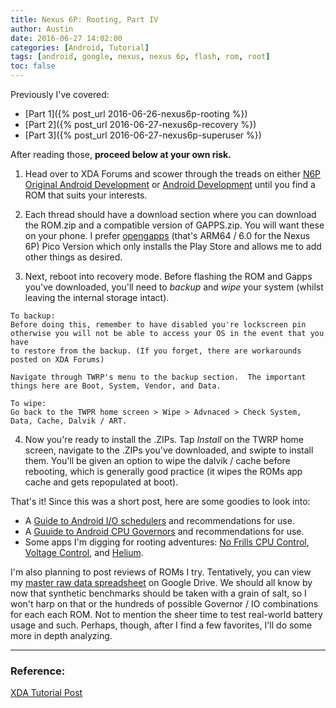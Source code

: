 ```yaml
---
title: Nexus 6P: Rooting, Part IV
author: Austin
date: 2016-06-27 14:02:00
categories: [Android, Tutorial]
tags: [android, google, nexus, nexus 6p, flash, rom, root]
toc: false
---
```


Previously I've covered:

* [Part 1]({% post_url 2016-06-26-nexus6p-rooting %})
* [Part 2]({% post_url 2016-06-27-nexus6p-recovery %})
* [Part 3]({% post_url 2016-06-27-nexus6p-superuser %})

After reading those, **proceed below at your own risk.**

1) Head over to XDA Forums and scower through the treads on either [N6P Original Android Development](http://forum.xda-developers.com/nexus-6p) or 
[Android Development](http://forum.xda-developers.com/nexus-6p/development) until 
you find a ROM that suits your interests.

2) Each thread should have a download section where you can download the 
ROM.zip and a compatible version of GAPPS.zip.  You will want these on 
your phone.  I prefer [opengapps](https://opengapps.org) (that's ARM64 / 6.0 for the Nexus 6P) Pico Version which only installs the Play Store 
and allows me to add other things as desired.

3) Next, reboot into recovery mode.  Before flashing the ROM and Gapps you've downloaded, you'll need to *backup* and *wipe* your system 
(whilst leaving the internal storage intact).

```
To backup:
Before doing this, remember to have disabled you're lockscreen pin otherwise you will not be able to access your OS in the event that you have 
to restore from the backup. (If you forget, there are workarounds posted on XDA Forums)

Navigate through TWRP's menu to the backup section.  The important things here are Boot, System, Vendor, and Data.
```

```
To wipe:
Go back to the TWPR home screen > Wipe > Advnaced > Check System, Data, Cache, Dalvik / ART.
```

4) Now you're ready to install the .ZIPs.  Tap *Install* on the TWRP home 
screen, navigate to the .ZIPs you've downloaded, and swipte to install 
them.  You'll be given an option to wipe the dalvik / cache before 
rebooting, which is generally good practice (it wipes the ROMs app cache 
and gets repopulated at boot).

That's it!  Since this was a short post, here are some goodies to look 
into:

* A [Guide to Android I/O schedulers](https://androidmodguide.blogspot.com/p/io-schedulers.html) and recommendations for use.
* A [Guuide to Android CPU Governors](https://androidmodguide.blogspot.com/p/blog-page.html) and recommendations for use.
* Some apps I'm digging for rooting adventures:  [No Frills CPU Control](https://play.google.com/store/apps/details?id=it.sineo.android.noFrillsCPU), [Voltage Control](https://play.google.com/store/apps/details?id=com.darekxan.voltagecontrol), and [Helium](https://play.google.com/store/search?q=helium). 

I'm also planning to post reviews of ROMs I try.  Tentatively, you can view my [master raw data spreadsheet](https://docs.google.com/spreadsheets/d/1KmZNyyYLXeVFufpmpVK-hl0sieGGy3hC5bjhIXYLU_A/edit?usp=sharing) on Google Drive.  We should all know by now that synthetic benchmarks should be taken with a grain of salt, so I won't harp on that or the hundreds of possible Governor / IO combinations for each each ROM.  Not to mention the sheer time to test real-world battery usage and such.  Perhaps, though, after I find a few favorites, I'll do some more in depth analyzing.

---

### Reference:

[XDA Tutorial Post](http://forum.xda-developers.com/showpost.php?p=62924118&postcount=2)


